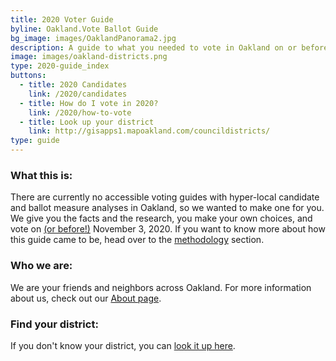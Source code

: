 ```yaml
---
title: 2020 Voter Guide
byline: Oakland.Vote Ballot Guide
bg_image: images/OaklandPanorama2.jpg
description: A guide to what you needed to vote in Oakland on or before November 3, 2020.
image: images/oakland-districts.png
type: 2020-guide_index
buttons:
  - title: 2020 Candidates
    link: /2020/candidates
  - title: How do I vote in 2020?
    link: /2020/how-to-vote
  - title: Look up your district
    link: http://gisapps1.mapoakland.com/councildistricts/
type: guide
---
```


### **What this is:**

There are currently no accessible voting guides with hyper-local candidate and ballot measure analyses in Oakland, so we wanted to make one for you. We give you the facts and the research, you make your own choices, and vote on [(or before!)](https://www.oakmtg.club/how-to-vote/) November 3, 2020. If you want to know more about how this guide came to be, head over to the [methodology](https://www.oakmtg.club/methodology/) section. 

### **Who we are:**

We are your friends and neighbors across Oakland. For more information about us, check out our [About page](/about).

### **Find your district:**

If you don't know your district, you can [look it up here](http://gisapps1.mapoakland.com/councildistricts/).
